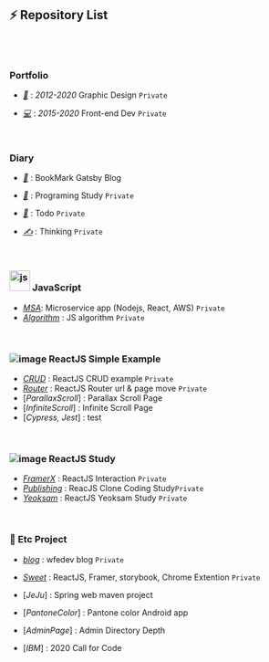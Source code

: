 ## ⚡ Repository List

<br /><br />

### Portfolio

- [*🎨*](https://github.com/gr-p/gr-p.github.io) : *2012-2020* Graphic Design `Private`

- [*💻*](https://github.com/fe-p/fe-p.github.io) : *2015-2020* Front-end Dev `Private`

<br />

### Diary

- [*📙*](https://diary-blog.github.io) : BookMark Gatsby Blog

- [*🌱*](https://github.com/Diary-blog/Study/issues) : Programing Study `Private`

- [*📝*](https://github.com/Diary-blog/Todo/issues) : Todo `Private`

- [*✍️*](https://github.com/Diary-blog/Thinking/issues) : Thinking `Private`

<br />

### <img width="36" alt="js" src="https://user-images.githubusercontent.com/54713067/82123075-4f71b600-97d2-11ea-9b86-e1c17811d3cc.png"> JavaScript

- [*MSA*](https://github.com/wfedev/javascript): Microservice app (Nodejs, React, AWS)  `Private`
- [*Algorithm*](https://github.com/wfedev/javascript) : JS algorithm  `Private`

<br />

### ![image](https://user-images.githubusercontent.com/54713067/74564694-fae05400-4fb2-11ea-961e-c2d777573e73.png) ReactJS Simple Example

- [*CRUD*](https://github.com/wfedev/wfedev/blob/master/ReactJS/CRUD.md) : ReactJS CRUD example `Private`
- [*Router*](https://github.com/wfedev/wfedev/blob/master/ReactJS/Router.md) : ReactJS Router url & page move `Private`
- [*ParallaxScroll*] : Parallax Scroll Page
- [*InfiniteScroll*] : Infinite Scroll Page
- [*Cypress, Jest*] : test


<br />

### ![image](https://user-images.githubusercontent.com/54713067/74564694-fae05400-4fb2-11ea-961e-c2d777573e73.png) ReactJS Study

- [*FramerX*](https://github.com/wfedev/wfedev/blob/master/Study/FramerX.md) : ReactJS Interaction `Private`
- [*Publishing*](https://github.com/wfedev/wfedev/blob/master/Study/Publishing.md) : ReacJS Clone Coding Study`Private`
- [*Yeoksam*](https://github.com/wfedev/YeoksamStudy) : ReactJS Yeoksam Study `Private`

<br />

### 📌 Etc Project

- [*blog*](https://github.com/sweet-react/blog) : wfedev blog `Private`
- [*Sweet*](https://github.com/wfedev/wfedev/blob/master/Study/SweetList.md) : ReactJS, Framer, storybook, Chrome Extention `Private`

- [*JeJu*] : Spring web maven project
- [*PantoneColor*] : Pantone color Android app
- [*AdminPage*] : Admin Directory Depth
- [*IBM*] : 2020 Call for Code


